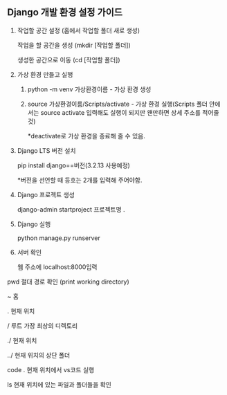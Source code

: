 ## Django 개발 환경 설정 가이드

1. 작업할 공간 설정 (홈에서 작업할 폴더 새로 생성)

   작업을 할 공간을 생성 (mkdir [작업할 폴더])

   생성한 공간으로 이동  (cd [작업할 폴더])

2. 가상 환경 만들고 실행

   1. python  -m venv 가상환경이름				- 가상 환경 생성

   2. source 가상환경이름/Scripts/activate    - 가상 환경 실행(Scripts 폴더 안에서는 source activate 입력해도 실행이 되지만 왠만하면 상세 주소를 적어줄 것)

      *deactivate로 가상 환경을 종료해 줄 수 있음.

3. Django LTS 버전 설치

   pip install django==버전(3.2.13 사용예정)

   *버전을 선언할 때 등호는 2개를 입력해 주어야함.

4. Django 프로젝트 생성

   django-admin startproject 프로젝트명 .

5. Django 실행

   python manage.py runserver

6. 서버 확인

   웹 주소에 localhost:8000입력



pwd 절대 경로 확인 (print working directory)

~ 홈

. 현재 위치

/ 루트 가장 최상의 디렉토리

./ 현재 위치 

../ 현재 위치의 상단 폴더

code . 현재 위치에서 vs코드 실행

ls 현재 위치에 있는 파일과 폴더들을 확인